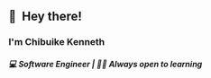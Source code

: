 ## 👋 &nbsp;Hey there! 

### I'm Chibuike Kenneth

##### 💻 Software Engineer | 👨🏽‍ Always open to learning

